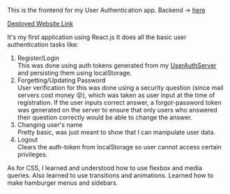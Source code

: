 This is the frontend for my User Authentication app. Backend -> <a href="https://github.com/Taran29/UserAuthServer">here</a>

<a href="https://user-auth-taran29.netlify.app/home">Deployed Website Link</a>

It's my first application using React.js 
It does all the basic user authentication tasks like: 
1. Register/Login<br>
   This was done using auth tokens generated from my <a href="https://github.com/Taran29/UserAuthServer">UserAuthServer</a> and persisting them using localStorage.
2. Forgetting/Updating Password<br>
   User verification for this was done using a security question (since mail servers cost money 😝), which was taken as user input at the time of registration. If the user inputs correct answer, a forgot-password token was generated on the server to ensure that only users who answered their question correctly would be able to change the answer.
3. Changing user's name<br>
   Pretty basic, was just meant to show that I can manipulate user data.
4. Logout<br>
   Clears the auth-token from localStorage so user cannot access certain privileges.

As for CSS, I learned and understood how to use flexbox and media queries. Also learned to use transitions and animations. 
Learned how to make hamburger menus and sidebars.
